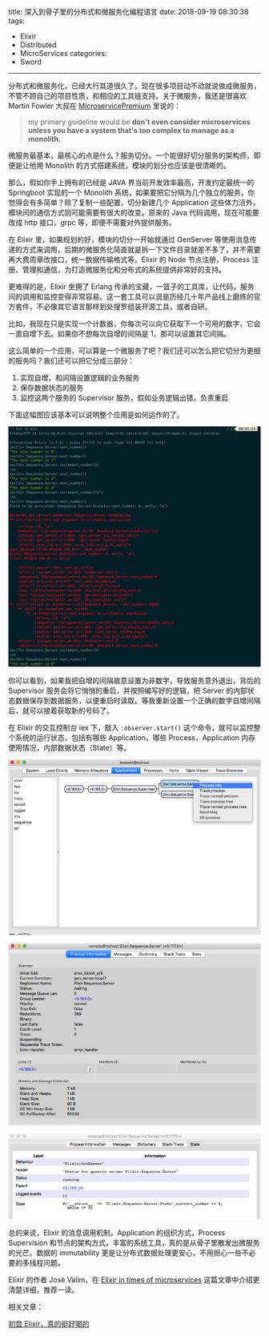 title: 深入到骨子里的分布式和微服务化编程语言
date: 2018-09-19 08:30:38
tags:
  - Elixir
  - Distributed
  - MicroServices
categories:
  - Sword
---

[MicroservicePremium]: https://martinfowler.com/bliki/MicroservicePremium.html

分布式和微服务化，已经大行其道很久了。现在很多项目动不动就说做成微服务，不管不顾自己的项目性质，和相应的工具链支持。关于微服务，我还是很喜欢 Martin Fowler 大叔在 [MicroservicePremium][] 里说的：  

>my primary guideline would be **don't even consider microservices unless you have a system that's too complex to manage as a monolith.**  

微服务最基本，最核心的点是什么？服务切分。一个能很好切分服务的架构师，即便是让他用 Monolith 的方式搭建系统，模块的划分也应该是很清晰的。  

那么，假如你手上拥有的已经是 JAVA 界当前开发效率最高，开发约定最统一的 Springboot 实现的一个 Monolith 系统，如果要把它分隔为几个独立的服务，你觉得会有多简单？除了复制一些配置，切分新建几个 Application 这些体力活外，模块间的通信方式则可能需要有很大的改变。原来的 Java 代码调用，现在可能要改成 http 接口，grpc 等，即便不需要对外提供服务。  

在 Elixir 里，如果规划的好，模块的切分一开始就通过 GenServer 等使用消息传递的方式来调用，后期的微服务化简直就是拆一下文件目录就差不多了，并不需要再大费周章改接口，统一数据传输格式等。Elixir 的 Node 节点注册，Process 注册、管理和通信，为打造微服务化和分布式的系统提供非常好的支持。  

更难得的是，Elixir 坐拥了 Erlang 传承的宝藏，一篮子的工具库，让代码，服务间的调用和监控变得非常容易。这一套工具可以说是历经几十年产品线上磨练的官方套件，不必像其它语言那样到处搜罗组装开源工具，或者自研。  

比如，我现在只是实现一个计数器，你每次可以向它获取下一个可用的数字，它会一直自增下去。如果你不想每次自增的间隔是 1，那可以设置其它间隔。  

这么简单的一个应用，可以算是一个微服务了吧？我们还可以怎么把它切分为更细的服务吗？我们还可以把它分成三部分：  

1. 实现自增，和间隔设置逻辑的业务服务  
2. 保存数据状态的服务  
3. 监控这两个服务的 Supervisor 服务，假如业务逻辑出错，负责重启  

下面这幅图应该基本可以说明整个应用是如何运作的了。  

![Elixir Sequence Server Demo](https://raw.githubusercontent.com/kenspirit/blog-cdn-data/master/Elixir_Sequence_Server_Demo.png)  

你可以看到，如果我把自增的间隔故意设置为非数字，导致服务意外退出，背后的 Supervisor 服务会将它悄悄的重启，并按照编写好的逻辑，把 Server 的内部状态数据保存到数据服务，以便重启时读取。等我重新设置一个正确的数字自增间隔后，就可以接着获取新的号码了。  

在 Elixir 的交互控制台 iex 下，敲入 `:observer.start()` 这个命令，就可以监控整个系统的运行状态，包括有哪些 Application，哪些 Process，Application 内存使用情况，内部数据状态（State）等。  

![Elixir Sequence Server Hierchary](https://raw.githubusercontent.com/kenspirit/blog-cdn-data/master/Elixir_Sequence_Server_Hierarchy.png)  

![Elixir Sequence Server Info](https://raw.githubusercontent.com/kenspirit/blog-cdn-data/master/Elixir_Sequence_Server_Info.png)  

![Elixir Sequence Server State](https://raw.githubusercontent.com/kenspirit/blog-cdn-data/master/Elixir_Sequence_Server_State.png)  

总的来说，Elixir 的消息调用机制，Application 的组织方式，Process Supervision 和节点的架构方式，丰富的系统工具，真的是从骨子里散发出微服务的光芒。数据的 immutability 更是让分布式数据处理更安心，不用担心一些不必要的多线程问题。  

[Elixir in times of microservices]: http://blog.plataformatec.com.br/2015/06/elixir-in-times-of-microservices/  

Elixir 的作者 José Valim，在 [Elixir in times of microservices][] 这篇文章中介绍更清楚详细，推荐一读。  


相关文章：  

[初尝 Elixir，真的挺好喝的]: http://www.thinkingincrowd.me/2018/08/21/first-taste-on-elixir/  

[初尝 Elixir，真的挺好喝的][]
